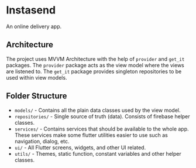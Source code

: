 # Instasend

An online delivery app.

## Architecture

The project uses MVVM Architecture with the help of `provider` and `get_it` packages. The `provider` package acts as the view model where the views are listened to. The `get_it` package provides singleton repositories to be used within view models.

## Folder Structure
 - `models/` - Contains all the plain data classes used by the view model.
 - `repositories/` - Single source of truth (data). Consists of firebase helper classes.
 - `services/` - Contains services that should be available to the whole app. These services make some flutter utilities easier to use such as navigation, dialog, etc.
 - `ui/` - All Flutter screens, widgets, and other UI related.
 - `utils/` - Themes, static function, constant variables and other helper classes.

